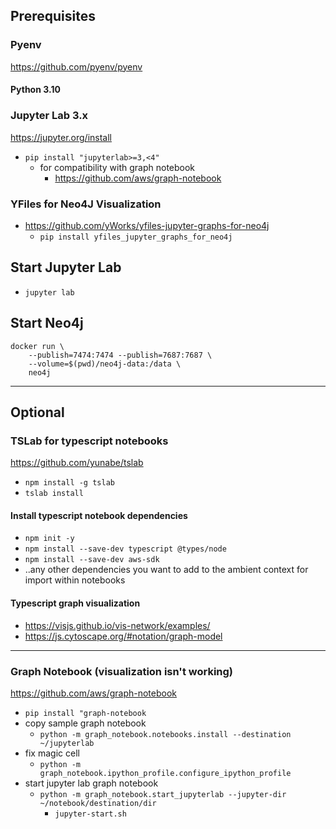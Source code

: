 ## Prerequisites

### Pyenv
https://github.com/pyenv/pyenv
#### Python 3.10

### Jupyter Lab 3.x
https://jupyter.org/install
- `pip install "jupyterlab>=3,<4"`
  - for compatibility with graph notebook
    - https://github.com/aws/graph-notebook

### YFiles for Neo4J Visualization
- https://github.com/yWorks/yfiles-jupyter-graphs-for-neo4j
  - `pip install yfiles_jupyter_graphs_for_neo4j`

## Start Jupyter Lab
- `jupyter lab`

## Start Neo4j
```
docker run \
    --publish=7474:7474 --publish=7687:7687 \
    --volume=$(pwd)/neo4j-data:/data \
    neo4j
```
---
## Optional
### TSLab for typescript notebooks
https://github.com/yunabe/tslab
- `npm install -g tslab`
- `tslab install`

#### Install typescript notebook dependencies
- `npm init -y`
- `npm install --save-dev typescript @types/node`
- `npm install --save-dev aws-sdk`
- ..any other dependencies you want to add to the ambient context for import within notebooks

#### Typescript graph visualization
- https://visjs.github.io/vis-network/examples/
- https://js.cytoscape.org/#notation/graph-model

---
### Graph Notebook (visualization isn't working)
https://github.com/aws/graph-notebook
- `pip install "graph-notebook`
- copy sample graph notebook
  - `python -m graph_notebook.notebooks.install --destination ~/jupyterlab`
- fix magic cell
  - `python -m graph_notebook.ipython_profile.configure_ipython_profile`
- start jupyter lab graph notebook
  - `python -m graph_notebook.start_jupyterlab --jupyter-dir ~/notebook/destination/dir`
    - `jupyter-start.sh`
